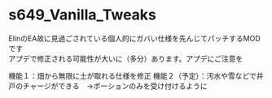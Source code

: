# s649_Vanilla_Tweaks
ElinのEA故に見過ごされている個人的にガバい仕様を先んじてパッチするMODです  
アプデで修正される可能性が大いに（多分）あります。アプデにご注意を  

機能１：畑から無限に土が取れる仕様を修正
機能２（予定）：汚水や雪などで井戸のチャージができる　→ポーションのみを受け付けるように
